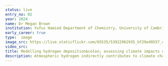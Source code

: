 ```yaml
---
status: live
entry_no: 02
year: 2024
name: Dr Megan Brown
institution: Yufus Hamied Department of Chemistry, University of Cambridge
early_career: true
type:  image 
image_src: https://live.staticflickr.com/65535/53922962935_bf29e49557_c_d.jpg
video_src: 
title: Modelling hydrogen deposition&colon; assessing climate impacts of interactive methane and hydrogen
description: Atmospheric hydrogen indirectly contributes to climate change by extending the lifetime of methane and increases the production of other greenhouse gases. Hydrogen lifetime in the atmosphere is poorly constrained; two main ways it is destroyed is by chemical reactions (30%) and soil uptake from microbes (70%). The soil uptake has a large uncertainty (+/-60%), and is important for determining the proportion of hydrogen emissions which cause chemical feedbacks impacting methane. We implemented a two-layer soil deposition scheme into a global climate model (Unified Model) to capture the seasonal and global distribution of atmospheric hydrogen. This figure shows the global hydrogen uptake from the final year of a 20-year simulation which has been run on ARCHER2, with an underlayer of topography. We've combined this soil uptake scheme with interactive methane to further understand the impact of hydrogen on methane and its potential greenhouse gas effects.
---
```

